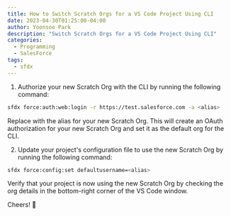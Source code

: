 ```yaml
---
title: How to Switch Scratch Orgs for a VS Code Project Using CLI
date: 2023-04-30T01:25:00-04:00
author: Yoonsoo Park
description: "Switch Scratch Orgs for a VS Code Project Using CLI"
categories:
  - Programming
  - SalesForce
tags:
  - sfdx
---
```


1. Authorize your new Scratch Org with the CLI by running the following command:
```sh
sfdx force:auth:web:login -r https://test.salesforce.com -a <alias>
```

Replace <alias> with the alias for your new Scratch Org. This will create an OAuth authorization for your new Scratch Org and set it as the default org for the CLI.

2. Update your project's configuration file to use the new Scratch Org by running the following command:
```sh
sfdx force:config:set defaultusername=<alias>
```

Verify that your project is now using the new Scratch Org by checking the org details in the bottom-right corner of the VS Code window.

Cheers! 🍺
